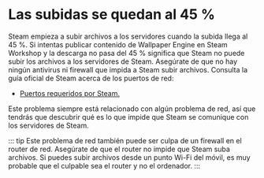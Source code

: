# Las subidas se quedan al 45 %

Steam empieza a subir archivos a los servidores cuando la subida llega al 45 %. Si intentas publicar contenido de Wallpaper Engine en Steam Workshop y la descarga no pasa del 45 % significa que Steam no puede subir los archivos a los servidores de Steam. Asegúrate de que no hay ningún antivirus ni firewall que impida a Steam subir archivos. Consulta la guía oficial de Steam acerca de los puertos de red:

* [Puertos requeridos por Steam.](https://support.steampowered.com/kb_article.php?ref=8571-GLVN-8711)

Este problema siempre está relacionado con algún problema de red, así que tendrás que descubrir qué es lo que impide que Steam se comunique con los servidores de Steam.

::: tip Este problema de red también puede ser culpa de un firewall en el router de red. Asegúrate de que el router no impide que Steam suba archivos. Si puedes subir archivos desde un punto Wi-Fi del móvil, es muy probable que el culpable sea el router y no el ordenador. :::